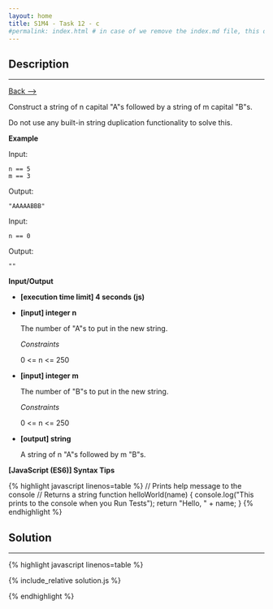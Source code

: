 ```yaml
---
layout: home
title: S1M4 - Task 12 - c
#permalink: index.html # in case of we remove the index.md file, this doc will be the index page
---
```


<div class="row">
<div class="columnStmt" markdown="1">

##  Description
------

[Back --> ](../README.md)

Construct a string of n capital "A"s followed by a string of m capital "B"s.

Do not use any built-in string duplication functionality to solve this.

**Example**

Input:
```
n == 5
m == 3
```
Output:
```
"AAAAABBB"
```
Input:
```
n == 0
```
Output:
```
""
```

**Input/Output**

* **[execution time limit] 4 seconds (js)**

* **[input] integer n**

    The number of "A"s to put in the new string.

    *Constraints*

    0 <= n <= 250

* **[input] integer m**

    The number of "B"s to put in the new string.

    *Constraints*

    0 <= n <= 250

* **[output] string**

    A string of n "A"s followed by m "B"s.

**[JavaScript (ES6)] Syntax Tips**

{% highlight javascript linenos=table %}
// Prints help message to the console
// Returns a string
function helloWorld(name) {
    console.log("This prints to the console when you Run Tests");
    return "Hello, " + name;
}
{% endhighlight %}

</div>
<div class="columnSol" markdown="1">

## Solution
------

{% highlight javascript linenos=table %}

{% include_relative solution.js %}

{% endhighlight %}

</div>
</div>